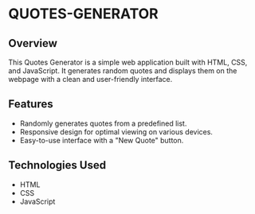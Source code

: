 # QUOTES-GENERATOR


## Overview

This Quotes Generator is a simple web application built with HTML, CSS, and JavaScript. It generates random quotes and displays them on the webpage with a clean and user-friendly interface.

## Features

- Randomly generates quotes from a predefined list.
- Responsive design for optimal viewing on various devices.
- Easy-to-use interface with a "New Quote" button.

## Technologies Used

- HTML
- CSS
- JavaScript
